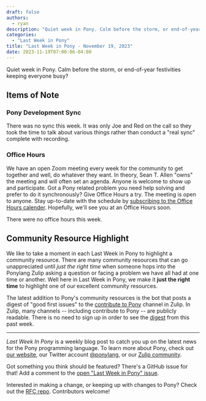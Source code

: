 ```yaml
---
draft: false
authors:
  - ryan
description: "Quiet week in Pony. Calm before the storm, or end-of-year festivities keeping everyone busy?"
categories:
  - "Last Week in Pony"
title: "Last Week in Pony - November 19, 2023"
date: 2023-11-19T07:00:06-04:00
---
```


Quiet week in Pony. Calm before the storm, or end-of-year festivities keeping everyone busy?

<!-- more -->

## Items of Note

### Pony Development Sync

There was no sync this week. It was only Joe and Red on the call so they took the time to talk about various things rather than conduct a "real sync" complete with recording.

### Office Hours

We have an open Zoom meeting every week for the community to get together and well, do whatever they want. In theory, Sean T. Allen "owns" the meeting and will often set an agenda. Anyone is welcome to show up and participate. Got a Pony related problem you need help solving and prefer to do it synchronously? Give Office Hours a try. The meeting is open to anyone. Stay up-to-date with the schedule by [subscribing to the Office Hours calender](https://calendar.google.com/calendar/ical/4465e68ae24131ae00461a40893f2637a2c9ac510e311a44ff78680e2f183ce3%40group.calendar.google.com/public/basic.ics). Hopefully, we'll see you at an Office Hours soon.

There were no office hours this week.

## Community Resource Highlight

We like to take a moment in each Last Week in Pony to highlight a community resource. There are many community resources that can go unappreciated until _just the right time_ when someone hops into the Ponylang Zulip asking a question or facing a problem we have all had at one time or another. Well here in Last Week in Pony, we make it **just the right time** to highlight one of our excellent community resources.

The latest addition to Pony's community resources is the bot that posts a digest of "good first issues" to the [contribute to Pony](https://ponylang.zulipchat.com/#narrow/stream/192795-contribute-to-Pony) channel in Zulip. In Zulip, many channels -- including contribute to Pony -- are publicly readable. There is no need to sign up in order to see the [digest](https://ponylang.zulipchat.com/#narrow/stream/192795-contribute-to-Pony/topic/Good.20first.20issues.20as.20of.202023-11-13) from this past week.

---

_Last Week In Pony_ is a weekly blog post to catch you up on the latest news for the Pony programming language. To learn more about Pony, check out [our website](https://ponylang.io), our Twitter account [@ponylang](https://twitter.com/ponylang), or our [Zulip community](https://ponylang.zulipchat.com).

Got something you think should be featured? There's a GitHub issue for that! Add a comment to the [open "Last Week in Pony" issue](https://github.com/ponylang/ponylang.github.io/issues?q=is%3Aissue+is%3Aopen+label%3Alast-week-in-pony).

Interested in making a change, or keeping up with changes to Pony? Check out the [RFC repo](https://github.com/ponylang/rfcs). Contributors welcome!
